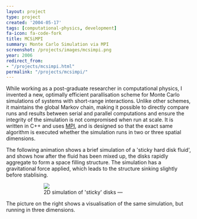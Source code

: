 ```yaml
---
layout: project
type: project
created: '2004-05-17'
tags: [computational-physics, development]
fa-icon: fa-code-fork
title: MCSiMPI
summary: Monte Carlo Simulation via MPI
screenshot: /projects/images/mcsimpi.png
year: 2006
redirect_from:
- "/projects/mcsimpi.html"
permalink: "/projects/mcsimpi/"
---
```

While working as a post-graduate researcher in computational physics, I invented a new, optimally efficient parallisation scheme for Monte Carlo simulations of systems with short-range interactions. Unlike other schemes, it maintains the global Markov chain, making it possible to directly compare runs and results between serial and parallel computations and ensure the integrity of the simulation is not compromised when run at scale. It is written in C++ and uses [MPI][1], and is designed so that the exact same algorithm is executed whether the simulation runs in two or three spatial dimensions.

The following animation shows a brief simulation of a 'sticky hard disk fluid', and shows how after the fluid has been mixed up, the disks rapidly aggregate to form a space filling structure. The simulation has a gravitational force applied, which leads to the structure sinking slightly before stablising.

<div class="image-box" style="width: 300px; margin: 0 auto;">
<img src="{{ site.baseurl }}/projects/images/mcsimpi-movie-noloop.gif" id="mcsimpi-animation"/><br/>
<div class="image-box-title">
2D simulation of 'sticky' disks &mdash;&nbsp;<a class="no-outline" id="replayAnimation" title="Click here to replay the animation."><i class="fa fa-repeat"></i></a>
</div>
</div>

<script src="{{ site.baseurl }}/assets/js/jquery.min.js"></script>
<script>
$(function() {
    var loadImg = document.getElementById('mcsimpi-animation');

    $("#replayAnimation").click(function() {
        loadImg.src = loadImg.src;
    }).click();

});
</script>

The picture on the right shows a visualisation of the same simulation, but running in three dimensions.

[1]: http://en.wikipedia.org/wiki/Message_Passing_Interface

